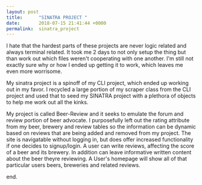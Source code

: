 ```yaml
---
layout: post
title:      "SINATRA PROJECT "
date:       2018-07-15 21:41:44 +0000
permalink:  sinatra_project
---
```



I hate that the hardest parts of these projects are never logic related and always terminal related. It took me 2 days to not only setup the thing but than work out which files weren't cooperating with one another. I'm still not exactly sure why or how I ended up getting it to work, which leaves me even more worrisome. 

My sinatra project is a spinoff of my CLI project, which ended up working out in my favor. I recycled a large portion of my scraper class from the CLI project and used that to seed my SINATRA project with a plethora of objects to help me work out all the kinks.

My project is called Beer-Review and it seeks to emulate the forum and review portion of beer advocate. I purposefully left out the rating attribute from my beer, brewery and review tables so the information can be dynamic based on reviews that are being added and removed from my project. The site is navigatable without logging in, but does offer increased functionality if one decides to signup/login. A user can write reviews, affecting the score of a beer and its brewery. In addition can leave informative written content about the beer theyre reviewing. A User's homepage will show all of that particular users beers, breweries and related reviews.

end.
